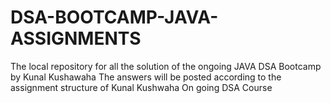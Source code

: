# DSA-BOOTCAMP-JAVA-ASSIGNMENTS
The local repository for all the solution of the ongoing JAVA DSA Bootcamp by Kunal Kushawaha
The answers will be posted according to the assignment structure of Kunal Kushwaha On going DSA Course
